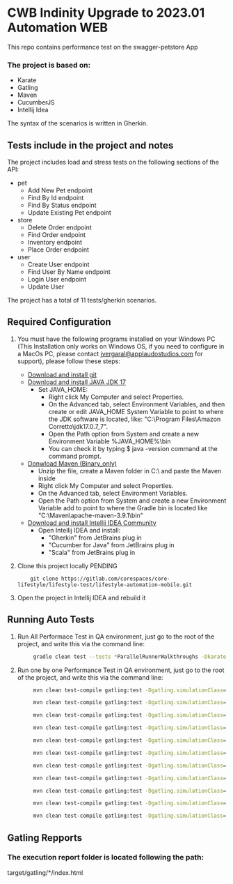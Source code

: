 # CWB Indinity Upgrade to 2023.01 Automation WEB

This repo contains performance test on the swagger-petstore App
 
### The project is based on:
 
- Karate
- Gatling
- Maven
- CucumberJS
- Intellij Idea


The syntax of the scenarios is written in Gherkin.
 
## Tests include in the project and notes
 
The project includes load and stress tests on the following sections of the API:
 
- pet
    - Add New Pet endpoint
    - Find By Id endpoint
    - Find By Status endpoint
    - Update Existing Pet endpoint
- store
    - Delete Order endpoint
    - Find Order endpoint
    - Inventory endpoint
    - Place Order endpoint
- user
    - Create User endpoint
    - Find User By Name endpoint
    - Login User endpoint
    - Update User

The project has a total of 11 tests/gherkin scenarios.
 
## Required Configuration
 
1. You must have the following programs installed on your Windows PC (This Installation only works on Windows OS, if you need to configure in a MacOs PC, please contact jvergaral@applaudostudios.com for support), please follow these steps:
 
    - [Download and install git](https://github.com/git-guides/install-git#:~:text=To%20install%20Git%2C%20navigate%20to,installation%20by%20typing%3A%20git%20version%20.)
    - [Download and install JAVA JDK 17](https://docs.aws.amazon.com/corretto/latest/corretto-17-ug/downloads-list.html)
      - Set JAVA_HOME:
          - Right click My Computer and select Properties.
          - On the Advanced tab, select Environment Variables, and then create or edit JAVA_HOME System Variable to point to where the JDK software is located, like: "C:\Program Files\Amazon Corretto\jdk17.0.7_7".
          - Open the Path option from System and create a new Environment Variable %JAVA_HOME%\bin
          - You can check it by typing $ java -version command at the command prompt.
   - [Donwload Maven (Binary_only)](https://maven.apache.org/download.cgi)
     - Unzip the file, create a Maven folder in C:\ and paste the Maven inside
     - Right click My Computer and select Properties.
     - On the Advanced tab, select Environment Variables.
     - Open the Path option from System and create a new Environment Variable add to point to where the Gradle bin is located like "C:\Maven\apache-maven-3.9.1\bin"
   - [Download and install Intellij IDEA Community](https://www.jetbrains.com/idea/)
      - Open Intellij IDEA and install:
        - "Gherkin" from JetBrains plug in
        - "Cucumber for Java" from JetBrains plug in
        - "Scala" from JetBrains plug in

2. Clone this project locally
 PENDING
    ```git
        git clone https://gitlab.com/corespaces/core-lifestyle/lifestyle-test/lifestyle-automation-mobile.git
    ```
 
3. Open the project in Intellij IDEA and rebuild it 
 
## Running Auto Tests

1. Run All Performace Test in QA environment, just go to the root of the project, and write this via the command line:
   ```bash
        gradle clean test --tests *ParallelRunnerWalkthroughs -Dkarate.env="qa" -i
   ```
2. Run one by one Performance Test in QA environment, just go to the root of the project, and write this via the command line: 
   ```bash
        mvn clean test-compile gatling:test -Dgatling.simulationClass=features.pet.findPetsByStatus.FindPetsByStatusSimulation
   ```
   ```bash
        mvn clean test-compile gatling:test -Dgatling.simulationClass=features.pet.addNewPet.AddNewPetSimulation
   ```
   ```bash
        mvn clean test-compile gatling:test -Dgatling.simulationClass=features.pet.findPetById.FindByIdSimulation
   ```
   ```bash
        mvn clean test-compile gatling:test -Dgatling.simulationClass=features.pet.updateExistingPet.UpdateExistingPetSimulation
   ```
   ```bash
        mvn clean test-compile gatling:test -Dgatling.simulationClass=features.store.deleteOrder.DeleteOrderSimulation
   ```
   ```bash
        mvn clean test-compile gatling:test -Dgatling.simulationClass=features.store.findOrder.FindOrderSimulation
   ```
   ```bash
        mvn clean test-compile gatling:test -Dgatling.simulationClass=features.store.inventory.RetursInventorySimulation
   ```
   ```bash
        mvn clean test-compile gatling:test -Dgatling.simulationClass=features.store.placeOrder.PlaceOrderSimulation
   ```
   ```bash
        mvn clean test-compile gatling:test -Dgatling.simulationClass=features.user.createUser.CreateUserSimulation
   ```
   ```bash
        mvn clean test-compile gatling:test -Dgatling.simulationClass=features.user.findUserByName.FindUserSimulation
   ```
   ```bash
        mvn clean test-compile gatling:test -Dgatling.simulationClass=features.user.loginUser.LoginUserSimulation
   ```
## Gatling Repports

### The execution report folder is located following the path:

target/gatling/*/index.html
